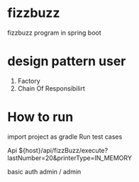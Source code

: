 # fizzbuzz
fizzbuzz program in spring boot

# design pattern user
1. Factory 
2. Chain Of Responsibilirt

# How to run
import project as gradle
Run test cases

Api 
${host}/api/fizzBuzz/execute?lastNumber=20&printerType=IN_MEMORY

basic auth 
admin / admin
